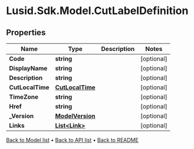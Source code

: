 # Lusid.Sdk.Model.CutLabelDefinition

## Properties

Name | Type | Description | Notes
------------ | ------------- | ------------- | -------------
**Code** | **string** |  | [optional] 
**DisplayName** | **string** |  | [optional] 
**Description** | **string** |  | [optional] 
**CutLocalTime** | [**CutLocalTime**](CutLocalTime.md) |  | [optional] 
**TimeZone** | **string** |  | [optional] 
**Href** | **string** |  | [optional] 
**_Version** | [**ModelVersion**](ModelVersion.md) |  | [optional] 
**Links** | [**List&lt;Link&gt;**](Link.md) |  | [optional] 

[Back to Model list](../README.md#documentation-for-models) &#8226; [Back to API list](../README.md#documentation-for-api-endpoints) &#8226; [Back to README](../README.md)

